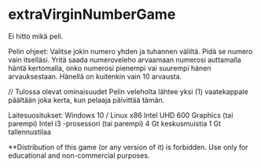 # extraVirginNumberGame
Ei hitto mikä peli.

Pelin ohjeet:
Valitse jokin numero yhden ja tuhannen väliltä. Pidä se numero vain itselläsi. 
Yritä saada numeroveleho arvaamaan numerosi auttamalla häntä kertomalla, onko numerosi pienempi vai suurempi hänen arvauksestaan.
Hänellä on kuitenkin vain 10 arvausta. 

// Tulossa olevat ominaisuudet
Pelin veleholta lähtee yksi (1) vaatekappale päältään joka kerta, kun pelaaja päivittää tämän.

Laitesuositukset:
Windows 10 / Linux x86
Intel UHD 600 Graphics (tai parempi)
Intel i3 -prosessori (tai parempi)
4 Gt keskusmuistia
1 Gt tallennustilaa

**Distribution of this game (or any version of it) is forbidden. Use only for educational and non-commercial purposes.
